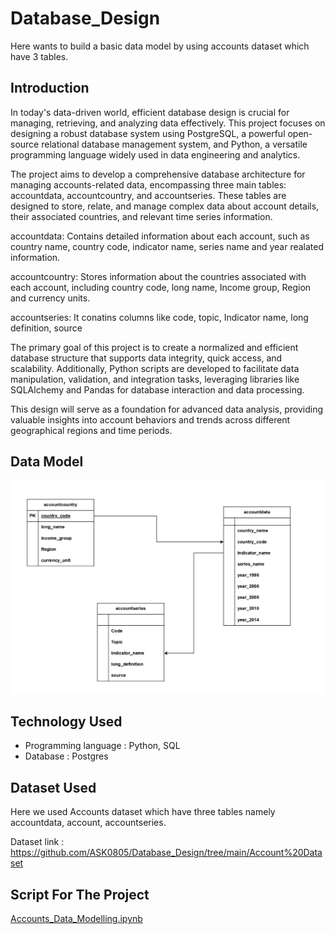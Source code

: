 # Database_Design
Here wants to build a basic data model by using accounts dataset which have 3 tables. 

## Introduction 
In today's data-driven world, efficient database design is crucial for managing, retrieving, and analyzing data effectively. This project focuses on designing a robust database system using PostgreSQL, a powerful open-source relational database management system, and Python, a versatile programming language widely used in data engineering and analytics.

The project aims to develop a comprehensive database architecture for managing accounts-related data, encompassing three main tables: accountdata, accountcountry, and accountseries. These tables are designed to store, relate, and manage complex data about account details, their associated countries, and relevant time series information.

accountdata: Contains detailed information about each account, such as country name, country code, indicator name, series name and year realated information.

accountcountry: Stores information about the countries associated with each account, including country code, long name, Income group, Region and currency units.

accountseries: It conatins columns like code, topic, Indicator name, long definition, source 

The primary goal of this project is to create a normalized and efficient database structure that supports data integrity, quick access, and scalability. Additionally, Python scripts are developed to facilitate data manipulation, validation, and integration tasks, leveraging libraries like SQLAlchemy and Pandas for database interaction and data processing.

This design will serve as a foundation for advanced data analysis, providing valuable insights into account behaviors and trends across different geographical regions and time periods.

## Data Model 
![Database Diagram](Database_design.jpg)

## Technology Used
  - Programming language : Python, SQL
  - Database : Postgres

## Dataset Used 
Here we used Accounts dataset which have three tables namely accountdata, account, accountseries.

Dataset link : https://github.com/ASK0805/Database_Design/tree/main/Account%20Dataset

## Script For The Project
[Accounts_Data_Modelling.ipynb](Accounts_Data_Modelling.ipynb)


